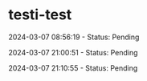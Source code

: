# testi-test

2024-03-07 08:56:19 - Status: Pending

2024-03-07 21:00:51 - Status: Pending


2024-03-07 21:10:55 - Status: Pending
